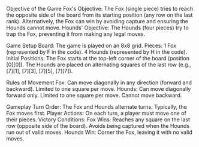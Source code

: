 Objective of the Game
Fox's Objective:
The Fox (single piece) tries to reach the opposite side of the board from its starting position (any row on the last rank).
Alternatively, the Fox can win by avoiding capture and ensuring the Hounds cannot move.
Hounds' Objective:
The Hounds (four pieces) try to trap the Fox, preventing it from making any legal moves.

Game Setup
Board:
The game is played on an 8x8 grid.
Pieces:
1 Fox (represented by F in the code).
4 Hounds (represented by H in the code).
Initial Positions:
The Fox starts at the top-left corner of the board (position [0][0]).
The Hounds are placed on alternating squares of the last row (e.g., [7][1], [7][3], [7][5], [7][7]).

Rules of Movement
Fox:
Can move diagonally in any direction (forward and backward).
Limited to one square per move.
Hounds:
Can move diagonally forward only.
Limited to one square per move.
Cannot move backward.

Gameplay
Turn Order:
The Fox and Hounds alternate turns. Typically, the Fox moves first.
Player Actions:
On each turn, a player must move one of their pieces.
Victory Conditions:
Fox Wins:
Reaches any square on the last row (opposite side of the board).
Avoids being captured when the Hounds run out of valid moves.
Hounds Win:
Corner the Fox, leaving it with no valid moves.
